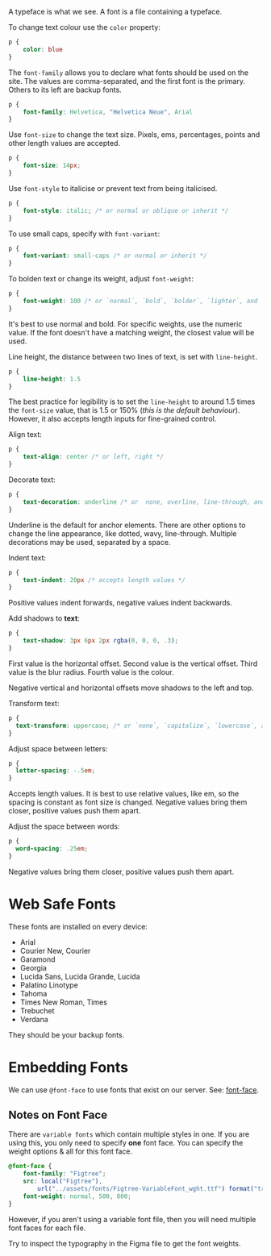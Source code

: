 A typeface is what we see.
A font is a file containing a typeface.

To change text colour use the `color` property:
```css
p {
	color: blue
}
```

The `font-family` allows you to declare what fonts should be used on the site. The values are comma-separated, and the first font is the primary. Others to its left are backup fonts.
```css
p {
	font-family: Helvetica, "Helvetica Neue", Arial 
}
```

Use `font-size` to change the text size. Pixels, ems, percentages, points and other length values are accepted.
```css
p {
	font-size: 14px;
}
```

Use `font-style` to italicise or prevent text from being italicised.
```css
p {
	font-style: italic; /* or normal or oblique or inherit */
}
```

To use small caps, specify with `font-variant`:
```css
p {
	font-variant: small-caps /* or normal or inherit */
}
```

To bolden text or change its weight, adjust `font-weight`:
```css
p {
	font-weight: 100 /* or `normal`, `bold`, `bolder`, `lighter`, and `inherit`. */
}
```

It's best to use normal and bold. For specific weights, use the numeric value. If the font doesn't have a matching weight, the closest value will be used.

Line height, the distance between two lines of text, is set with `line-height`.
```css
p {
	line-height: 1.5
}
```

The best practice for legibility is to set the `line-height` to around 1.5 times the `font-size` value, that is 1.5 or 150% (*this is the default behaviour*). However, it also accepts length inputs for fine-grained control. 

Align text:
```css
p {
	text-align: center /* or left, right */
}
```

Decorate text:
```css
p {
	text-decoration: underline /* or  none, overline, line-through, and inherit.*/
}
```

Underline is the default for anchor elements. There are other options to change the line appearance, like dotted, wavy, line-through. Multiple decorations may be used, separated by a space.

Indent text:
```css
p {
	text-indent: 20px /* accepts length values */
}
```
Positive values indent forwards, negative values indent backwards.

Add shadows to **text**:
```css
p {
	text-shadow: 3px 6px 2px rgba(0, 0, 0, .3);
}
```

First value is the horizontal offset.
Second value is the vertical offset.
Third value is the blur radius.
Fourth value is the colour.

Negative vertical and horizontal offsets move shadows to the left and top.

Transform text:
```css
p {
  text-transform: uppercase; /* or `none`, `capitalize`, `lowercase`, and `inherit`.*/
}
```

Adjust space between letters:
```css
p {
  letter-spacing: -.5em;
}
```

Accepts length values. It is best to use relative values, like em, so the spacing is constant as font size is changed.
Negative values bring them closer, positive values push them apart.

Adjust the space between words:
```css
p {
  word-spacing: .25em;
}
```
Negative values bring them closer, positive values push them apart.

# Web Safe Fonts
These fonts are installed on every device:
- Arial
- Courier New, Courier
- Garamond
- Georgia
- Lucida Sans, Lucida Grande, Lucida
- Palatino Linotype
- Tahoma
- Times New Roman, Times
- Trebuchet
- Verdana

They should be your backup fonts.
# Embedding Fonts
We can use `@font-face` to use fonts that exist on our server. See: [font-face](https://web.dev/learn/css/typography?continue=https%3A%2F%2Fweb.dev%2Flearn%2Fcss%23article-https%3A%2F%2Fweb.dev%2Flearn%2Fcss%2Ftypography#font-face).

## Notes on Font Face
There are `variable fonts` which contain multiple styles in one. If you are using this, you only need to specify **one** font face. You can specify the weight options & all for this font face.
```css
@font-face {
    font-family: "Figtree";
    src: local("Figtree"),
        url("../assets/fonts/Figtree-VariableFont_wght.ttf") format("truetype");
    font-weight: normal, 500, 800;
}
```

However, if you aren't using a variable font file, then you will need multiple font faces for each file. 

Try to inspect the typography in the Figma file to get the font weights.
